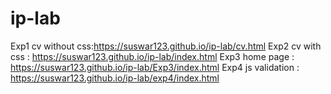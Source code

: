 # ip-lab
Exp1 cv without css:https://suswar123.github.io/ip-lab/cv.html
Exp2 cv with css : https://suswar123.github.io/ip-lab/index.html
Exp3 home page : https://suswar123.github.io/ip-lab/Exp3/index.html
Exp4 js validation : https://suswar123.github.io/ip-lab/exp4/index.html
